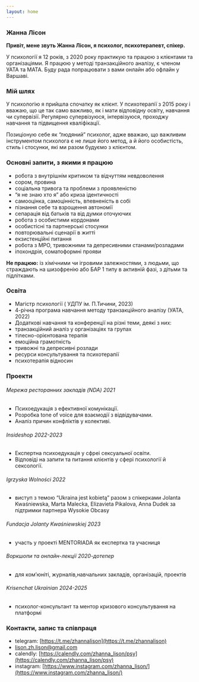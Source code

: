 ```yaml
---
layout: home
---
```

<!-- img align="right" width="180" height="240" src="photos/zhanna-lison-photo.png" -->
### Жанна Лісон
__Привіт, мене звуть Жанна Лісон, я психолог, психотерапевт, спікер.__

У психології я 12 років, з 2020 року практикую та працюю з клієнтами та організаціями. Я працюю у методі транзакційного аналізу, є членом УАТА та МАТА.
Буду рада попрацювати з вами онлайн або офлайн у Варшаві.

### Мій шлях
У психологію я прийшла спочатку як клієнт. У психотерапії з 2015 року і вважаю, що це так само важливо, як і мати відповідну освіту, навчання чи супервізії. Регулярно супервізуюся, інтервізуюся, проходжу навчання та підвищення кваліфікації.

Позиціоную себе як “людяний” психолог, адже вважаю, що важливим інструментом психолога є не лише його метод, а й його особистість, стиль і стосунки, які ми разом будуємо з клієнтом. 

### Основні запити, з якими я працюю
- робота з внутрішнім критиком та відчуттям невдоволення
- сором, провина
- соціальна тривога та проблеми з проявленістю
- “я не знаю хто я” або криза ідентичності
- самооцінка, самоцінність, впевненість в собі
- пізнання себе та взрощення автономії
- сепарація від батьків та від думки оточуючих
- робота з особистими кордонами
- особистісні та партнерські стосунки
- повторювальні сценарії в житті
- екзистенційні питання
- робота з МРО, тривожними та депресивними станами/розладами
- іпохондрія, соматоформні прояви

**Не працюю:**  із хімічними чи ігровими залежностями, з людьми, що страждають на шизофренію або БАР 1 типу в активній фазі, з дітьми та підлітками.

### Освіта
- Магістр психології ( УДПУ ім. П.Тичини, 2023)
- 4-річна програма навчання методу транзакційного аналізу (УАТА, 2022)
- Додаткові навчання та конференції на різні теми, деякі з них:
- транзакційний аналіз у організаціях та групах
- тілесно-орієнтована терапія
- емоційна грамотність
- тривожні та депресивні розлади
- ресурси консультування та психотерапії
- психотерапія відносин

### Проекти

###### Мережа ресторанних закладів (NDA) 2021
- Психоедукація з ефективної комунікації.
- Розробка tone of voice для взаємодії з відвідувачами.
- Аналіз причин конфліктів у колективі.

###### Insideshop 2022-2023
- Експертна психоедукація у сфреі сексуальної освіти.
- Відповіді на запити та питання клієнтів у сфері психології й сексології.

###### Igrzyska Wolności 2022
- виступ з темою “Ukraina jest kobietą” разом з спікерками Jolanta Kwaśniewska, Marta Malecka, Elizavieta Pikalova, Anna Dudek за підтримки партнера Wysokie Obcasy

###### Fundacja Jolanty Kwaśniewskiej 2023
- участь у проекті MENTORIADA як експертка та учасниця

###### Воркшопи та онлайн-лекції 2020-дотепер
- для ком’юніті, журналів,навчальних закладів, організацій, проектів

###### Krisenchat Ukrainian 2024-2025
- психолог-консультант та ментор кризового консультування на платформі

### Контакти, запис та співпраця
- telegram: [https://t.me/zhannalison](https://t.me/zhannalison)
- lison.zh.lison@gmail.com
- calendly: [https://calendly.com/zhanna_lison/psy](https://calendly.com/zhanna_lison/psy)
- instagram: [https://www.instagram.com/zhanna_lison/](https://www.instagram.com/zhanna_lison/)